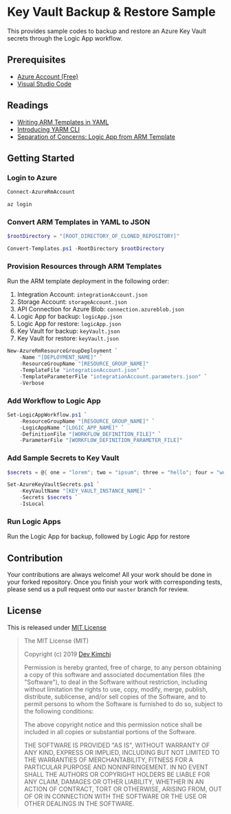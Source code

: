 # Key Vault Backup & Restore Sample #

This provides sample codes to backup and restore an Azure Key Vault secrets through the Logic App workflow.


## Prerequisites ##

* [Azure Account (Free)](https://azure.microsoft.com/free/?WT.mc_id=devkimchicom-github-juyoo)
* [Visual Studio Code](https://code.visualstudio.com/?WT.mc_id=devkimchicom-github-juyoo)


## Readings ##

* [Writing ARM Templates in YAML](https://devkimchi.com/2018/08/07/writing-arm-templates-in-yaml/)
* [Introducing YARM CLI](https://devkimchi.com/2018/08/04/introducing-yarm-cli/)
* [Separation of Concerns: Logic App from ARM Template](https://devkimchi.com/2018/06/14/separation-of-concerns-logic-app-from-arm-template/)


## Getting Started ##

### Login to Azure ###

```powershell
Connect-AzureRmAccount
```

```bash
az login
```


### Convert ARM Templates in YAML to JSON ###

```powershell
$rootDirectory = "[ROOT_DIRECTORY_OF_CLONED_REPOSITORY]"

Convert-Templates.ps1 -RootDirectory $rootDirectory
```


### Provision Resources through ARM Templates ###

Run the ARM template deployment in the following order:

1. Integration Account: `integrationAccount.json`
1. Storage Account: `storageAccount.json`
1. API Connection for Azure Blob: `connection.azureblob.json`
1. Logic App for backup: `logicApp.json`
1. Logic App for restore: `logicApp.json`
1. Key Vault for backup: `keyVault.json`
1. Key Vault for restore: `keyVault.json`

```powershell
New-AzureRmResourceGroupDeployment `
    -Name "[DEPLOYMENT_NAME]" `
    -ResourceGroupName "[RESOURCE_GROUP_NAME]"
    -TemplateFile "integrationAccount.json" `
    -TemplateParameterFile "integrationAccount.parameters.json" `
    -Verbose
```


### Add Workflow to Logic App ###

```powershell
Set-LogicAppWorkflow.ps1 `
    -ResourceGroupName "[RESOURCE_GROUP_NAME]" `
    -LogicAppName "[LOGIC_APP_NAME]" `
    -DefinitionFile "[WORKFLOW_DEFINITION_FILE]" `
    -ParameterFile "[WORKFLOW_DEFINITION_PARAMETER_FILE]"
```


### Add Sample Secrets to Key Vault ###

```powershell
$secrets = @{ one = "lorem"; two = "ipsum"; three = "hello"; four = "workd"; }

Set-AzureKeyVaultSecrets.ps1 `
    -KeyVaultName "[KEY_VAULT_INSTANCE_NAME]" `
    -Secrets $secrets `
    -IsLocal
```


### Run Logic Apps ###

Run the Logic App for backup, followed by Logic App for restore


## Contribution ##

Your contributions are always welcome! All your work should be done in your forked repository. Once you finish your work with corresponding tests, please send us a pull request onto our `master` branch for review.


## License ##

This is released under [MIT License](http://opensource.org/licenses/MIT)

> The MIT License (MIT)
>
> Copyright (c) 2019 [Dev Kimchi](https://devkimchi.com)
> 
> Permission is hereby granted, free of charge, to any person obtaining a copy of this software and associated documentation files (the "Software"), to deal in the Software without restriction, including without limitation the rights to use, copy, modify, merge, publish, distribute, sublicense, and/or sell copies of the Software, and to permit persons to whom the Software is furnished to do so, subject to the following conditions:
> 
> The above copyright notice and this permission notice shall be included in all copies or substantial portions of the Software.
> 
> THE SOFTWARE IS PROVIDED "AS IS", WITHOUT WARRANTY OF ANY KIND, EXPRESS OR IMPLIED, INCLUDING BUT NOT LIMITED TO THE WARRANTIES OF MERCHANTABILITY, FITNESS FOR A PARTICULAR PURPOSE AND NONINFRINGEMENT. IN NO EVENT SHALL THE AUTHORS OR COPYRIGHT HOLDERS BE LIABLE FOR ANY CLAIM, DAMAGES OR OTHER LIABILITY, WHETHER IN AN ACTION OF CONTRACT, TORT OR OTHERWISE, ARISING FROM, OUT OF OR IN CONNECTION WITH THE SOFTWARE OR THE USE OR OTHER DEALINGS IN THE SOFTWARE.
